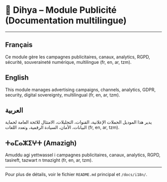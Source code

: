 # 📢 Dihya – Module Publicité (Documentation multilingue)

---

## Français
Ce module gère les campagnes publicitaires, canaux, analytics, RGPD, sécurité, souveraineté numérique, multilingue (fr, en, ar, tzm).

## English
This module manages advertising campaigns, channels, analytics, GDPR, security, digital sovereignty, multilingual (fr, en, ar, tzm).

## العربية
يدير هذا الموديل الحملات الإعلانية، القنوات، التحليلات، الامتثال للائحة العامة لحماية البيانات، الأمان، السيادة الرقمية، وتعدد اللغات (fr, en, ar, tzm).

## ⵜⴰⵎⴰⵣⵉⵖⵜ (Amazigh)
Amuddu agi yettwassel i campagnes publicitaires, canaux, analytics, RGPD, tasireft, tazwart n tmazight (fr, en, ar, tzm).

---

Pour plus de détails, voir le fichier `README.md` principal et `/docs/i18n/`.
